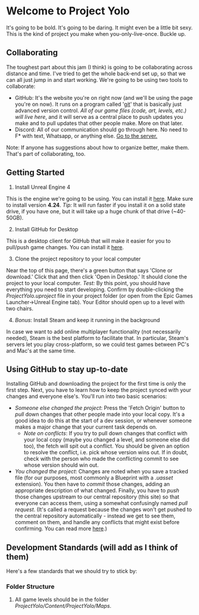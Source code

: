 # Welcome to Project Yolo

It's going to be bold. It's going to be daring. It might even be a little bit sexy. This is the kind of project you make when you-only-live-once. Buckle up.

## Collaborating

The toughest part about this jam (I think) is going to be collaborating across distance and time. I've tried to get the whole back-end set up, so that we can all just jump in and start working. We're going to be using two tools to collaborate:

* GitHub: It's the website you're on right now (and we'll be using the page you're on now). It runs on a program called '[git](https://git-scm.com/)' that is basically just advanced version control. *All of our game files (code, art, levels, etc.) will live here*, and it will serve as a central place to push updates you make and to pull updates that other people make. More on that later.
* Discord: All of our communication should go through here. No need to F* with text, Whatsapp, or anything else. [Go to the server.](https://discord.gg/U2nmZJV)

Note: If anyone has suggestions about how to organize better, make them. That's part of collaborating, too.

## Getting Started

1. Install Unreal Engine 4

This is the engine we're going to be using. You can install it [here](https://www.unrealengine.com/en-US/?sessionInvalidated=true). Make sure to install version **4.24**. *Tip:* It will run faster if you install it on a solid state drive, if you have one, but it will take up a huge chunk of that drive (~40-50GB).

2. Install GitHub for Desktop

This is a desktop client for GitHub that will make it easier for you to pull/push game changes. You can install it [here](https://desktop.github.com/).

3. Clone the project repository to your local computer

Near the top of this page, there's a green button that says 'Clone or download.' Click that and then click 'Open in Desktop.' It should clone the project to your local computer. *Test:* By this point, you should have everything you need to start developing. Confirm by double-clicking the *ProjectYolo.uproject* file in your project folder (or open from the Epic Games Launcher->Unreal Engine tab). Your Editor should open up to a level with two chairs.

4. *Bonus*: Install Steam and keep it running in the background

In case we want to add online multiplayer functionality (not necessarily needed), Steam is the best platform to facilitate that. In particular, Steam's servers let you play cross-platform, so we could test games between PC's and Mac's at the same time.

## Using GitHub to stay up-to-date

Installing GitHub and downloading the project for the first time is only the first step. Next, you have to learn how to keep the project synced with your changes and everyone else's. You'll run into two basic scenarios:

* *Someone else changed the project*: Press the 'Fetch Origin' button to *pull* down changes that other people made into your local copy. It's a good idea to do this at the start of a dev session, or whenever someone makes a major change that your current task depends on.
  * *Note on conflicts*: If you try to pull down changes that conflict with your local copy (maybe you changed a level, and someone else did too), the fetch will spit out a conflict. You should be given an option to resolve the conflict, i.e. pick whose version wins out. If in doubt, check with the person who made the conflicting commit to see whose version should win out.
* *You changed the project*:  Changes are noted when you save a tracked file (for our purposes, most commonly a Blueprint with a *.uasset* extension). You then have to *commit* those changes, adding an appropriate description of what changed. Finally, you have to *push* those changes upstream to our central repository (this site) so that everyone can access them, using a somewhat confusingly named *pull request*. (It's called a request because the changes won't get pushed to the central repository automatically - instead we get to see them, comment on them, and handle any conflicts that might exist before confirming. You can read more [here](https://help.github.com/en/github/collaborating-with-issues-and-pull-requests/about-pull-requests).)

## Development Standards (will add as I think of them)

Here's a few standards that we should try to stick by:

### Folder Structure

1. All game levels should be in the folder *ProjectYolo/Content/ProjectYolo/Maps*.